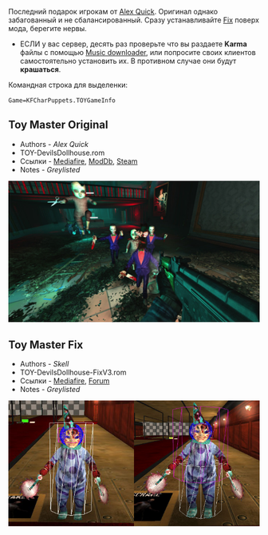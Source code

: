 [Alex Quick]: <https://steamcommunity.com/profiles/76561197968508560> 'KF_Alex'
[Music downloader]: <https://forums.tripwireinteractive.com/index.php?threads/mutator-music-downloader.101249/> 'music downloader'

Последний подарок игрокам от [Alex Quick]. Оригинал однако забагованный и не сбалансированный. Сразу устанавливайте [Fix](#Toy-Master-Fix) поверх мода, берегите нервы.

* ЕСЛИ у вас сервер, десять раз проверьте что вы раздаете **Karma** файлы с помощью [Music downloader], или попросите своих клиентов самостоятельно установить их. В противном случае они будут **крашаться**.

Командная строка для выделенки:

```clike
Game=KFCharPuppets.TOYGameInfo
```

## Toy Master Original

* Authors - *Alex Quick*
* TOY-DevilsDollhouse.rom
* Ссылки - [Mediafire](<https://www.mediafire.com/file/lpu8z96zdlgr2en/ToyMaster.zip/file>), [ModDb](<https://www.moddb.com/mods/toy-master>), [Steam](<https://store.steampowered.com/app/326960/Killing_Floor__Toy_Master/>)
* Notes - *Greylisted*

![IMG](./_images/toy_DevilsDollhouse.jpeg ':size=300')

## Toy Master Fix

* Authors - *Skell*
* TOY-DevilsDollhouse-FixV3.rom
* Ссылки - [Mediafire](<https://www.mediafire.com/file/47aa66d8h8q68a6/Toy_Master_Fix_V3.zip/file>), [Forum](<https://forums.tripwireinteractive.com/index.php?threads/killing-floor-toy-master-bugs-and-fixes.104461/>)
* Notes - *Greylisted*

![IMG](./_images/toy_DevilsDollhouseFix.png ':size=300')
